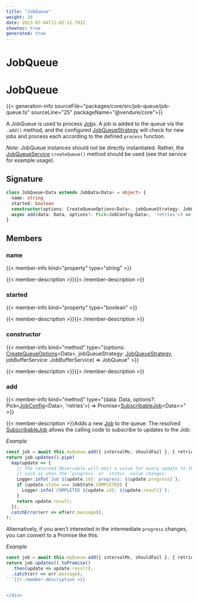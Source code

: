```yaml
---
title: "JobQueue"
weight: 10
date: 2023-07-04T11:02:12.791Z
showtoc: true
generated: true
---
```

<!-- This file was generated from the Vendure source. Do not modify. Instead, re-run the "docs:build" script -->

# JobQueue
<div class="symbol">


# JobQueue

{{< generation-info sourceFile="packages/core/src/job-queue/job-queue.ts" sourceLine="25" packageName="@vendure/core">}}

A JobQueue is used to process <a href='/typescript-api/job-queue/job#job'>Job</a>s. A job is added to the queue via the
`.add()` method, and the configured <a href='/typescript-api/job-queue/job-queue-strategy#jobqueuestrategy'>JobQueueStrategy</a> will check for new jobs and process each
according to the defined `process` function.

*Note*: JobQueue instances should not be directly instantiated. Rather, the
<a href='/typescript-api/job-queue/job-queue-service#jobqueueservice'>JobQueueService</a> `createQueue()` method should be used (see that service
for example usage).

## Signature

```TypeScript
class JobQueue<Data extends JobData<Data> = object> {
  name: string
  started: boolean
  constructor(options: CreateQueueOptions<Data>, jobQueueStrategy: JobQueueStrategy, jobBufferService: JobBufferService)
  async add(data: Data, options?: Pick<JobConfig<Data>, 'retries'>) => Promise<SubscribableJob<Data>>;
}
```
## Members

### name

{{< member-info kind="property" type="string"  >}}

{{< member-description >}}{{< /member-description >}}

### started

{{< member-info kind="property" type="boolean"  >}}

{{< member-description >}}{{< /member-description >}}

### constructor

{{< member-info kind="method" type="(options: <a href='/typescript-api/job-queue/types#createqueueoptions'>CreateQueueOptions</a>&#60;Data&#62;, jobQueueStrategy: <a href='/typescript-api/job-queue/job-queue-strategy#jobqueuestrategy'>JobQueueStrategy</a>, jobBufferService: JobBufferService) => JobQueue"  >}}

{{< member-description >}}{{< /member-description >}}

### add

{{< member-info kind="method" type="(data: Data, options?: Pick&#60;<a href='/typescript-api/job-queue/types#jobconfig'>JobConfig</a>&#60;Data&#62;, 'retries'&#62;) => Promise&#60;<a href='/typescript-api/job-queue/subscribable-job#subscribablejob'>SubscribableJob</a>&#60;Data&#62;&#62;"  >}}

{{< member-description >}}Adds a new <a href='/typescript-api/job-queue/job#job'>Job</a> to the queue. The resolved <a href='/typescript-api/job-queue/subscribable-job#subscribablejob'>SubscribableJob</a> allows the
calling code to subscribe to updates to the Job:

*Example*

```TypeScript
const job = await this.myQueue.add({ intervalMs, shouldFail }, { retries: 2 });
return job.updates().pipe(
  map(update => {
    // The returned Observable will emit a value for every update to the job
    // such as when the `progress` or `status` value changes.
    Logger.info(`Job ${update.id}: progress: ${update.progress}`);
    if (update.state === JobState.COMPLETED) {
      Logger.info(`COMPLETED ${update.id}: ${update.result}`);
    }
    return update.result;
  }),
  catchError(err => of(err.message)),
);
```

Alternatively, if you aren't interested in the intermediate
`progress` changes, you can convert to a Promise like this:

*Example*

```TypeScript
const job = await this.myQueue.add({ intervalMs, shouldFail }, { retries: 2 });
return job.updates().toPromise()
  .then(update => update.result),
  .catch(err => err.message);
```{{< /member-description >}}


</div>
